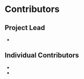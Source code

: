 # Contributors

## Project Lead

* [](https://github.com/)

## Individual Contributors

* [](https://github.com/)
* [](https://github.com/)